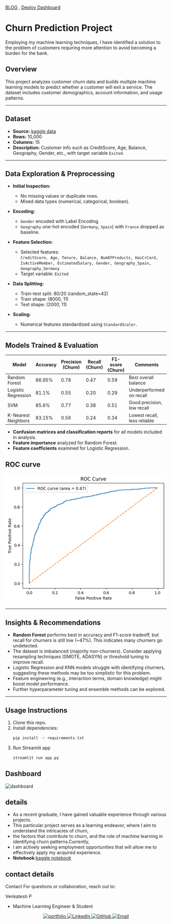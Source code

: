 [BLOG](https://medium.com/@venkateshpvnky9/predicting-customer-churn-using-machine-learning-e4a4680767f3) , [Deploy Dashboard](https://customer-churn-prediction-venkatesh.streamlit.app/)
# Churn Prediction Project
Employing my machine learning techniques, I have identified a solution to the problem of customers requiring more attention to avoid becoming a burden for the bank. 


## Overview
This project analyzes customer churn data and builds multiple machine learning models to predict whether a customer will exit a service. The dataset includes customer demographics, account information, and usage patterns.

---

## Dataset
- **Source:** [kaggle data](https://www.kaggle.com/datasets/shrutimechlearn/churn-modelling/data)
- **Rows:** 10,000
- **Columns:** 15
- **Description:** Customer info such as CreditScore, Age, Balance, Geography, Gender, etc., with target variable `Exited`.

---

## Data Exploration & Preprocessing

- **Initial Inspection:**
  - No missing values or duplicate rows.
  - Mixed data types (numerical, categorical, boolean).
  
- **Encoding:**
  - `Gender` encoded with Label Encoding.
  - `Geography` one-hot encoded (`Germany`, `Spain`) with `France` dropped as baseline.

- **Feature Selection:**
  - Selected features:  
    `CreditScore, Age, Tenure, Balance, NumOfProducts, HasCrCard, IsActiveMember, EstimatedSalary, Gender, Geography_Spain, Geography_Germany`
  - Target variable: `Exited`

- **Data Splitting:**
  - Train-test split: 80/20 (random_state=42)
  - Train shape: (8000, 11)
  - Test shape: (2000, 11)

- **Scaling:**
  - Numerical features standardized using `StandardScaler`.

---

## Models Trained & Evaluation

| Model               | Accuracy | Precision (Churn) | Recall (Churn) | F1-score (Churn) | Comments                      |
|---------------------|----------|-------------------|----------------|------------------|-------------------------------|
| Random Forest       | 86.95%   | 0.78              | 0.47           | 0.59             | Best overall balance          |
| Logistic Regression | 81.1%    | 0.55              | 0.20           | 0.29             | Underperformed on recall      |
| SVM                 | 85.6%    | 0.77              | 0.38           | 0.51             | Good precision, low recall    |
| K-Nearest Neighbors | 83.15%   | 0.56              | 0.24           | 0.34             | Lowest recall, less reliable  |

- **Confusion matrices and classification reports** for all models included in analysis.
- **Feature importance** analyzed for Random Forest.
- **Feature coefficients** examined for Logistic Regression.

## ROC curve

![ROC curve](image/roccurve.png)

---

## Insights & Recommendations

- **Random Forest** performs best in accuracy and F1-score tradeoff, but recall for churners is still low (~47%). This indicates many churners go undetected.
- The dataset is imbalanced (majority non-churners). Consider applying resampling techniques (SMOTE, ADASYN) or threshold tuning to improve recall.
- Logistic Regression and KNN models struggle with identifying churners, suggesting these methods may be too simplistic for this problem.
- Feature engineering (e.g., interaction terms, domain knowledge) might boost model performance.
- Further hyperparameter tuning and ensemble methods can be explored.

---

## Usage Instructions

1. Clone this repo.
2. Install dependencies:  
   ```bash
   pip install -r requirements.txt
3. Run Streamlit app
   ```bash
   streamlit run app.py

## Dashboard
![dashboard](image/img1.png)

## details 
- As a recent graduate, I have gained valuable experience through various projects.
- This particular project serves as a learning endeavor, where I aim to understand the intricacies of churn,
- the factors that contribute to churn, and the role of machine learning in identifying churn patterns.Currently,
- I am actively seeking employment opportunities that will allow me to effectively apply my acquired experience.
- **Notebook:**[kaggle notebook](https://www.kaggle.com/code/venkateshpvnky/chunk-prediction-for-bank)

## contact details 

Contact
For questions or collaboration, reach out to:

Venkatesh P
- Machine Learning Engineer & Student

<p align="center">
  <a href="https://www.datascienceportfol.io/venkateshml" target="_blank">
    <img src="https://img.shields.io/badge/Portfolio-000000?style=for-the-badge&logo=google-chrome&logoColor=white" alt="portfolio" />
  </a>
  <a href="https://linkedin.com/in/venkatesh-ml" target="_blank">
    <img src="https://img.shields.io/badge/LinkedIn-0A66C2?style=for-the-badge&logo=linkedin&logoColor=white" alt="LinkedIn" />
  </a>
  <a href="https://github.com/venkatesh-hyper" target="_blank">
    <img src="https://img.shields.io/badge/GitHub-181717?style=for-the-badge&logo=github&logoColor=white" alt="GitHub" />
  </a>
  <a href="mailto:venkateshpvnky9@gmail.com" target="_blank">
    <img src="https://img.shields.io/badge/Email-D14836?style=for-the-badge&logo=gmail&logoColor=white" alt="Email" />
  </a>
</p>


